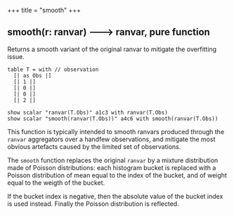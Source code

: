 +++
title = "smooth"
+++

## smooth(r: ranvar) 🡒 ranvar, pure function

Returns a smooth variant of the original ranvar to mitigate the overfitting issue.

```envision
table T = with // observation
  [| as Obs |]
  [| 1 |]
  [| 0 |]
  [| 0 |]
  [| 2 |]

show scalar "ranvar(T.Obs)" a1c3 with ranvar(T.Obs)
show scalar "smooth(ranvar(T.Obs))" a4c6 with smooth(ranvar(T.Obs))
```

This function is typically intended to smooth ranvars produced through the `ranvar` aggregators over a handfew observations, and mitigate the most obvious artefacts caused by the limited set of observations.

The `smooth` function replaces the original `ranvar` by a mixture distribution made of Poisson distributions: each histogram bucket is replaced with a Poisson distribution of mean equal to the index of the bucket, and of weight equal to the weigth of the bucket.

If the bucket index is negative, then the absolute value of the bucket index is used instead. Finally the Poisson distribution is reflected.
